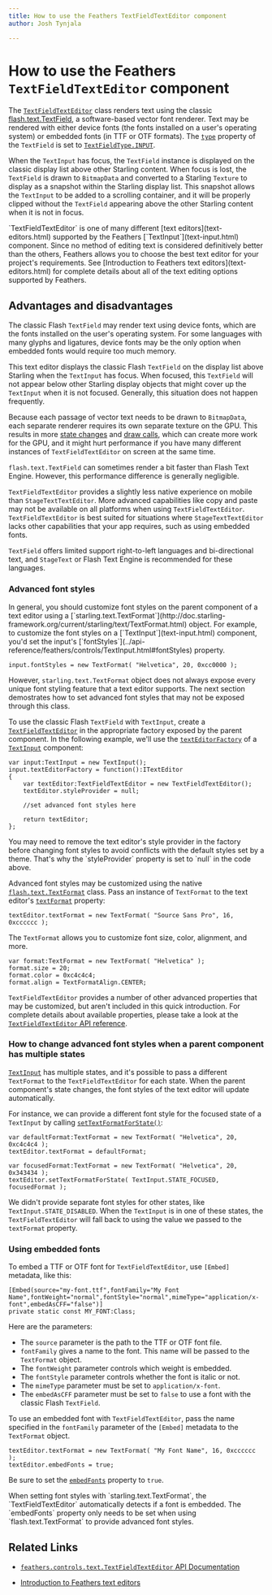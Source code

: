 ```yaml
---
title: How to use the Feathers TextFieldTextEditor component  
author: Josh Tynjala

---
```

# How to use the Feathers `TextFieldTextEditor` component

The [`TextFieldTextEditor`](../api-reference/feathers/controls/text/TextFieldTextEditor.html) class renders text using the classic [flash.text.TextField](http://help.adobe.com/en_US/FlashPlatform/reference/actionscript/3/flash/text/TextField.html), a software-based vector font renderer. Text may be rendered with either device fonts (the fonts installed on a user's operating system) or embedded fonts (in TTF or OTF formats). The [`type`](http://help.adobe.com/en_US/FlashPlatform/reference/actionscript/3/flash/text/TextField.html#type) property of the `TextField` is set to [`TextFieldType.INPUT`](http://help.adobe.com/en_US/FlashPlatform/reference/actionscript/3/flash/text/TextFieldType.html#INPUT).

When the `TextInput` has focus, the `TextField` instance is displayed on the classic display list above other Starling content. When focus is lost, the `TextField` is drawn to `BitmapData` and converted to a Starling `Texture` to display as a snapshot within the Starling display list. This snapshot allows the `TextInput` to be added to a scrolling container, and it will be properly clipped without the `TextField` appearing above the other Starling content when it is not in focus.

<aside class="info">`TextFieldTextEditor` is one of many different [text editors](text-editors.html) supported by the Feathers [`TextInput`](text-input.html) component. Since no method of editing text is considered definitively better than the others, Feathers allows you to choose the best text editor for your project's requirements. See [Introduction to Feathers text editors](text-editors.html) for complete details about all of the text editing options supported by Feathers.</aside>

## Advantages and disadvantages

The classic Flash `TextField` may render text using device fonts, which are the fonts installed on the user's operating system. For some languages with many glyphs and ligatures, device fonts may be the only option when embedded fonts would require too much memory.

This text editor displays the classic Flash `TextField` on the display list above Starling when the `TextInput` has focus. When focused, this `TextField` will not appear below other Starling display objects that might cover up the `TextInput` when it is not focused. Generally, this situation does not happen frequently.

Because each passage of vector text needs to be drawn to `BitmapData`, each separate renderer requires its own separate texture on the GPU. This results in more [state changes](http://wiki.starling-framework.org/manual/performance_optimization#minimize_state_changes) and [draw calls](faq/draw-calls.html), which can create more work for the GPU, and it might hurt performance if you have many different instances of `TextFieldTextEditor` on screen at the same time.

`flash.text.TextField` can sometimes render a bit faster than Flash Text Engine. However, this performance difference is generally negligible.

`TextFieldTextEditor` provides a slightly less native experience on mobile than `StageTextTextEditor`. More advanced capabilities like copy and paste may not be available on all platforms when using `TextFieldTextEditor`. `TextFieldTextEditor` is best suited for situations where `StageTextTextEditor` lacks other capabilities that your app requires, such as using embedded fonts.

`TextField` offers limited support right-to-left languages and bi-directional text, and `StageText` or Flash Text Engine is recommended for these languages.

### Advanced font styles

<aside class="info">In general, you should customize font styles on the parent component of a text editor using a [`starling.text.TextFormat`](http://doc.starling-framework.org/current/starling/text/TextFormat.html) object. For example, to customize the font styles on a [`TextInput`](text-input.html) component, you'd set the input's [`fontStyles`](../api-reference/feathers/controls/TextInput.html#fontStyles) property.

``` code
input.fontStyles = new TextFormat( "Helvetica", 20, 0xcc0000 );
```

However, `starling.text.TextFormat` object does not always expose every unique font styling feature that a text editor supports. The next section demostrates how to set advanced font styles that may not be exposed through this class.</aside>

To use the classic Flash `TextField` with `TextInput`, create a [`TextFieldTextEditor`](../api-reference/feathers/controls/text/TextFieldTextEditor.html) in the appropriate factory exposed by the parent component. In the following example, we'll use the [`textEditorFactory`](../api-reference/feathers/controls/TextInput.html#textEditorFactory) of a [`TextInput`](text-input.html) component:

``` code
var input:TextInput = new TextInput();
input.textEditorFactory = function():ITextEditor
{
	var textEditor:TextFieldTextEditor = new TextFieldTextEditor();
	textEditor.styleProvider = null;

	//set advanced font styles here

	return textEditor;
};
```

<aside class="info">You may need to remove the text editor's style provider in the factory before changing font styles to avoid conflicts with the default styles set by a theme. That's why the `styleProvider` property is set to `null` in the code above.</aside>

Advanced font styles may be customized using the native [`flash.text.TextFormat`](http://help.adobe.com/en_US/FlashPlatform/reference/actionscript/3/flash/text/TextFormat.html) class. Pass an instance of `TextFormat` to the text editor's [`textFormat`](../api-reference/feathers/controls/text/TextFieldTextEditor.html#textFormat) property:

``` code
textEditor.textFormat = new TextFormat( "Source Sans Pro", 16, 0xcccccc );
```

The `TextFormat` allows you to customize font size, color, alignment, and more.

``` code
var format:TextFormat = new TextFormat( "Helvetica" );
format.size = 20;
format.color = 0xc4c4c4;
format.align = TextFormatAlign.CENTER;
```

`TextFieldTextEditor` provides a number of other advanced properties that may be customized, but aren't included in this quick introduction. For complete details about available properties, please take a look at the [`TextFieldTextEditor` API reference](../api-reference/feathers/controls/text/TextFieldTextEditor.html).

### How to change advanced font styles when a parent component has multiple states

[`TextInput`](text-input.html) has multiple states, and it's possible to pass a different `TextFormat` to the `TextFieldTextEditor` for each state. When the parent component's state changes, the font styles of the text editor will update automatically.

For instance, we can provide a different font style for the focused state of a `TextInput` by calling [`setTextFormatForState()`](../api-reference/feathers/controls/text/TextFieldTextEditor.html#setTextFormatForState()):

```code
var defaultFormat:TextFormat = new TextFormat( "Helvetica", 20, 0xc4c4c4 );
textEditor.textFormat = defaultFormat;

var focusedFormat:TextFormat = new TextFormat( "Helvetica", 20, 0x343434 );
textEditor.setTextFormatForState( TextInput.STATE_FOCUSED, focusedFormat );
```

We didn't provide separate font styles for other states, like `TextInput.STATE_DISABLED`. When the `TextInput` is in one of these states, the `TextFieldTextEditor` will fall back to using the value we passed to the `textFormat` property.

### Using embedded fonts

To embed a TTF or OTF font for `TextFieldTextEditor`, use `[Embed]` metadata, like this:

``` code
[Embed(source="my-font.ttf",fontFamily="My Font Name",fontWeight="normal",fontStyle="normal",mimeType="application/x-font",embedAsCFF="false")]
private static const MY_FONT:Class;
```

Here are the parameters:

-   The `source` parameter is the path to the TTF or OTF font file.
-   `fontFamily` gives a name to the font. This name will be passed to the `TextFormat` object.
-   The `fontWeight` parameter controls which weight is embedded.
-   The `fontStyle` parameter controls whether the font is italic or not.
-   The `mimeType` parameter must be set to `application/x-font`.
-   The `embedAsCFF` parameter must be set to `false` to use a font with the classic Flash `TextField`.

To use an embedded font with `TextFieldTextEditor`, pass the name specified in the `fontFamily` parameter of the `[Embed]` metadata to the `TextFormat` object.

``` code
textEditor.textFormat = new TextFormat( "My Font Name", 16, 0xcccccc );
textEditor.embedFonts = true;
```

Be sure to set the [`embedFonts`](../api-reference/feathers/controls/text/TextFieldTextEditor.html#embedFonts) property to `true`.

<aside class="info">When setting font styles with `starling.text.TextFormat`, the `TextFieldTextEditor` automatically detects if a font is embedded. The `embedFonts` property only needs to be set when using `flash.text.TextFormat` to provide advanced font styles.</aside>

## Related Links

-   [`feathers.controls.text.TextFieldTextEditor` API Documentation](../api-reference/feathers/controls/text/TextFieldTextEditor.html)

-   [Introduction to Feathers text editors](text-editors.html)
